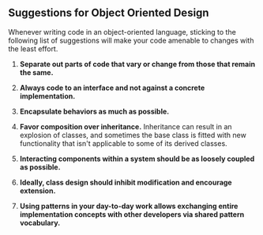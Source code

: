 ## Suggestions for Object Oriented Design

Whenever writing code in an object-oriented language, sticking to the following list of suggestions will make your code amenable to changes with the least effort.

1. **Separate out parts of code that vary or change from those that remain the same.**

2. **Always code to an interface and not against a concrete implementation.**

3. **Encapsulate behaviors as much as possible.**

4. **Favor composition over inheritance.** Inheritance can result in an explosion of classes, and sometimes the base class is fitted with new functionality that isn't applicable to some of its derived classes.

5. **Interacting components within a system should be as loosely coupled as possible.**

6. **Ideally, class design should inhibit modification and encourage extension.**

7. **Using patterns in your day-to-day work allows exchanging entire implementation concepts with other developers via shared pattern vocabulary.**
